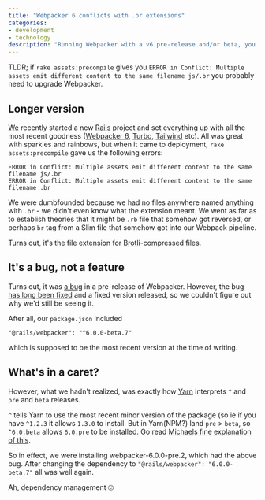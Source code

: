 ```yaml
---
title: "Webpacker 6 conflicts with .br extensions"
categories:
- development
- technology
description: "Running Webpacker with a v6 pre-release and/or beta, you might see errors saying you have conflicting assets named something .br. This shows how to fix it."
---
```


TLDR; if `rake assets:precompile` gives you `ERROR in Conflict: Multiple assets emit different content to the same filename js/.br` you probably need to upgrade Webpacker.

<!--more-->

## Longer version

[We](https://substancelab.dk) recently started a new [Rails]() project and set everything up with all the most recent goodness ([Webpacker 6](https://github.com/rails/webpacker), [Turbo](https://turbo.hotwire.dev/), [Tailwind](https://tailwindcss.com/) etc). All was great with sparkles and rainbows, but when it came to deployment,  `rake assets:precompile` gave us the following errors:

```
ERROR in Conflict: Multiple assets emit different content to the same filename js/.br
ERROR in Conflict: Multiple assets emit different content to the same filename .br
```

We were dumbfounded because we had no files anywhere named anything with `.br` - we didn't even know what the extension meant. We went as far as to establish theories that it might be `.rb` file that somehow got reversed, or perhaps `br` tag from a Slim file that somehow got into our Webpack pipeline.

Turns out, it's the file extension for [Brotli](https://en.wikipedia.org/wiki/Brotli)-compressed files.

## It's a bug, not a feature

Turns out, it was [a bug](https://github.com/rails/webpacker/issues/2828) in a pre-release of Webpacker. However, the bug [has long been fixed](https://github.com/rails/webpacker/pull/2830/) and a fixed version released, so we couldn't figure out why we'd still be seeing it.

After all, our `package.json` included

```
"@rails/webpacker": "^6.0.0-beta.7"
```

which is supposed to be the most recent version at the time of writing.

## What's in a caret?

However, what we hadn't realized, was exactly how [Yarn](https://yarnpkg.com/) interprets `^` and `pre` and `beta` releases.

`^` tells Yarn to use the most recent minor version of the package (so ie if you have `^1.2.3` it allows `1.3.0` to install. But in Yarn(NPM?) land `pre` > `beta`, so `^6.0.beta` allows `6.0.pre` to be installed. Go read [Michaels fine explanation of this](https://michaelsoolee.com/npm-package-tilde-caret/).

So in effect, we were installing webpacker-6.0.0-pre.2, which had the above bug. After changing the dependency to `"@rails/webpacker": "6.0.0-beta.7"` all was well again.

Ah, dependency management 🙄

